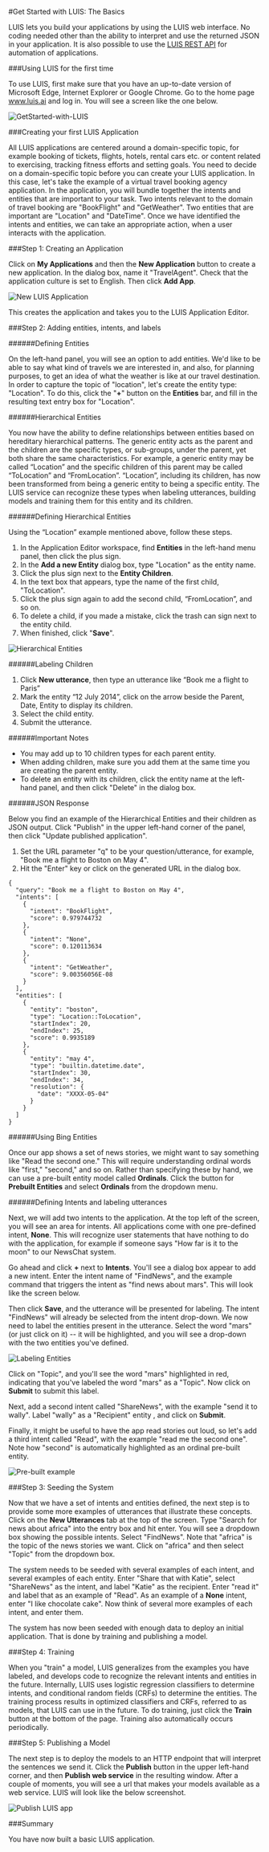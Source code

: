 <!-- NavPath: GetStartedLUISbasics
LinkLabel: Get Started With LUIS-Basics
Url: LUIS-api/documentation/GetStartedWithLUIS-Basics
Weight: 100 -->

#Get Started with LUIS: The Basics

LUIS lets you build your applications by using the LUIS web interface. No coding needed other than the ability to interpret and use the returned JSON in your application. It is also possible to use the [LUIS REST API](https://dev.projectoxford.ai/docs/services/56d95961e597ed0f04b76e58/) for automation of applications.

###Using LUIS for the first time

To use LUIS, first make sure that you have an up-to-date version of Microsoft Edge, Internet Explorer or Google Chrome. Go to the home page www.luis.ai and log in. You will see a screen like the one below. 

![GetStarted-with-LUIS](./Images/log_in_2.png)

###Creating your first LUIS Application

All LUIS applications are centered around a domain-specific topic, for example booking of tickets, flights, hotels, rental cars etc. or content related to exercising, tracking fitness efforts and setting goals. You need to decide on a domain-specific topic before you can create your LUIS application. In this case, let's take the example of a virtual travel booking agency application.
In the application, you will bundle together the intents and entities that are important to your task. Two intents relevant to the domain of travel booking are "BookFlight" and "GetWeather". Two entities that are important are "Location" and "DateTime". Once we have identified the intents and entities, we can take an appropriate action, when a user interacts with the application. 

###Step 1: Creating an Application

Click on **My Applications** and then the **New Application** button to create a new application. In the dialog box, name it "TravelAgent". Check that the application culture is set to English. Then click **Add App**. 

![New LUIS Application](./Images/NewApplication.PNG) 

This creates the application and takes you to the LUIS Application Editor.

###Step 2: Adding entities, intents, and labels

######Defining Entities
  
On the left-hand panel, you will see an option to add entities. We'd like to be able to say what kind of travels we are interested in, and also, for planning purposes, to get an idea of what the weather is like at our travel destination. In order to capture the topic of "location", let's create the entity type: "Location". To do this, click the "**+**" button on the **Entities** bar, and fill in the resulting text entry box for "Location". 

######Hierarchical Entities
  
You now have the ability to define relationships between entities based on hereditary hierarchical patterns. The generic entity acts as the parent and the children are the specific types, or sub-groups, under the parent, yet both share the same characteristics. For example, a generic entity may be called “Location” and the specific children of this parent may be called “ToLocation” and “FromLocation”. “Location”, including its children, has now been transformed from being a generic entity to being a specific entity. The LUIS service can recognize these types when labeling utterances, building models and training them for this entity and its children. 

######Defining Hierarchical Entities
  
Using the “Location” example mentioned above, follow these steps. 

1.	In the Application Editor workspace, find **Entities** in the left-hand menu panel, then click the plus sign.
2.	In the **Add a new Entity** dialog box, type "Location" as the entity name.
3.	Click the plus sign next to the **Entity Children**.
4.	In the text box that appears, type the name of the first child, "ToLocation".
5.	Click the plus sign again to add the second child, “FromLocation”, and so on.
6.	To delete a child, if you made a mistake, click the trash can sign next to the entity child.
7.	When finished, click "**Save**".

![Hierarchical Entities](./Images/AuthoringHierarchicalEntities.jpg)

######Labeling Children
  
1. Click **New utterance**, then type an utterance like “Book me a flight to Paris”
2. Mark the entity “12 July 2014”, click on the arrow  beside the Parent, Date, Entity to display its children.
3. Select the child entity.
4. Submit the utterance.

######Important Notes

 * You may add up to 10 children types for each parent entity.
 * When adding children, make sure you add them at the same time you are creating the parent entity.
 * To delete an entity with its children, click the entity name at the left-hand panel, and then click "Delete" in the dialog box.

######JSON Response

Below you find an example of the Hierarchical Entities and their children as JSON output. Click "Publish" in the upper left-hand corner of the panel, then click "Update published application". 

1. Set the URL parameter "q" to be your question/utterance, for example, "Book me a flight to Boston on May 4".
2. Hit the "Enter" key or click on the generated URL in the dialog box. 
```
{
  "query": "Book me a flight to Boston on May 4",
  "intents": [
    {
      "intent": "BookFlight",
      "score": 0.979744732
    },
    {
      "intent": "None",
      "score": 0.120113634
    },
    {
      "intent": "GetWeather",
      "score": 9.00356056E-08
    }
  ],
  "entities": [
    {
      "entity": "boston",
      "type": "Location::ToLocation",
      "startIndex": 20,
      "endIndex": 25,
      "score": 0.9935189
    },
    {
      "entity": "may 4",
      "type": "builtin.datetime.date",
      "startIndex": 30,
      "endIndex": 34,
      "resolution": {
        "date": "XXXX-05-04"
      }
    }
  ]
}

```

######Using Bing Entities

Once our app shows a set of news stories, we might want to say something like "Read the second one." This will require understanding ordinal words like "first," "second," and so on. Rather than specifying these by hand, we can use a pre-built entity model called **Ordinals**. Click the button for **Prebuilt Entities** and select **Ordinals** from the dropdown menu. 

######Defining Intents and labeling utterances

Next, we will add two intents to the application. At the top left of the screen, you will see an area for intents. All applications come with one pre-defined intent, **None**. This will recognize user statements that have nothing to do with the application, for example if someone says "How far is it to the moon" to our NewsChat system. 

Go ahead and click **+** next to **Intents**. You'll see a dialog box appear to add a new intent. Enter the intent name of "FindNews", and the example command that triggers the intent as "find news about mars". This will look like the screen below. 

Then click **Save**, and the utterance will be presented for labeling. The intent "FindNews" will already be selected from the intent drop-down. We now need to label the entities present in the utterance. Select the word "mars" (or just click on it) -- it will be highlighted, and you will see a drop-down with the two entities you've defined. 

![Labeling Entities](./Images/labeling.png)

Click on "Topic", and you'll see the word "mars" highlighted in red, indicating that you've labeled the word "mars" as a "Topic". Now click on **Submit** to submit this label. 

Next, add a second intent called "ShareNews", with the example "send it to wally". Label "wally" as a "Recipient" entity , and click on **Submit**.

Finally, it might be useful to have the app read stories out loud, so let's add a third intent called "Read", with the example "read me the second one". Note how "second" is automatically highlighted as an ordinal pre-built entity. 

![Pre-built example](./Images/prebuilt-example.png)

###Step 3: Seeding the System

Now that we have a set of intents and entities defined, the next step is to provide some more examples of utterances that illustrate these concepts. Click on the **New Utterances** tab at the top of the screen. Type "Search for news about africa" into the entry box and hit enter. You will see a dropdown box showing the possible intents. Select "FindNews". Note that "africa" is the topic of the news stories we want. Click on "africa" and then select "Topic" from the dropdown box. 

The system needs to be seeded with several examples of each intent, and several examples of each entity. Enter "Share that with Katie", select "ShareNews" as the intent, and label "Katie" as the recipient. Enter "read it" and label that as an example of "Read". As an example of a **None** intent, enter "I like chocolate cake". Now think of several more examples of each intent, and enter them. 

The system has now been seeded with enough data to deploy an initial application. That is done by training and publishing a model.

###Step 4: Training

When you "train" a model, LUIS generalizes from the examples you have labeled, and develops code to recognize the relevant intents and entities in the future. Internally, LUIS uses logistic regression classifiers to determine intents, and conditional random fields (CRFs) to determine the entities. The training process results in optimized classifiers and CRFs, referred to as models, that LUIS can use in the future. To do training, just click the **Train** button at the bottom of the page. Training also automatically occurs periodically. 

###Step 5: Publishing a Model

The next step is to deploy the models to an HTTP endpoint that will interpret the sentences we send it. Click the **Publish** button in the upper left-hand corner, and then **Publish web service** in the resulting window. After a couple of moments, you will see a url that makes your models available as a web service. LUIS will look like the below screenshot.

![Publish LUIS app](./Images/publish.png) 

###Summary

You have now built a basic LUIS application.
